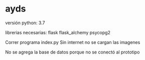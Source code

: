 # ayds

versión python: 3.7

librerias necesarias:
  flask
  flask_alchemy
  psycopg2
  
Correr programa index.py
Sin internet no se cargan las imagenes

No se agrega la base de datos porque no se conectó al prototipo
